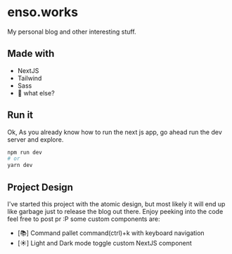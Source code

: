 # enso.works

My personal blog and other interesting stuff. 



## Made with

- NextJS
- Tailwind
- Sass
- 🤔 what else?

## Run it

Ok, As you already know how to run the next js app,
go ahead run the dev server and explore.

```bash
npm run dev
# or
yarn dev
```

## Project Design 

I've started this project with the atomic design, but most likely it will end up like garbage just to release the blog out there. Enjoy peeking into the code feel free to post pr :P
some custom components are:
- [📚] Command pallet command(ctrl)+k with keyboard navigation 
- [☀️] Light and Dark mode toggle custom NextJS component 
